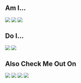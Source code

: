## Am I...
<img src="https://img.shields.io/badge/Busy%3F-No%20:P-orange?style=flat"> <img src="https://img.shields.io/badge/Curious%3F-Yes!%20:D-brightgreen?style=flat"> <img src="https://img.shields.io/badge/Interested%20In%20Learning%20Someting%3F-Always!%20:v-red?style=flat">

## Do I...
<img src="https://img.shields.io/badge/Wanna%20Chat%3F-Sure!%20;)-blue?style=flat"> <img src="https://img.shields.io/badge/Feel%20Like%20Doing%20Anything%3F-No%20:(-81a2b3?style=flat"> 

## Also Check Me Out On
<a href="https://www.facebook.com/my.sabil4"><img src="https://img.shields.io/badge/Facebook-my.sabil4-1877f2?style=flat&logo=facebook"></a> <a href="https://twitter.com/mysabil4"><img src="https://img.shields.io/badge/Twitter-@mysabil4-blue?style=flat&logo=twitter"></a> <a href="https://www.instagram.com/my.sabil4/"><img src="https://img.shields.io/badge/Instagram-@my.sabil4-ff3264?style=flat&logo=instagram"></a> <a href="discordapp.com/users/681000381790027789"><img src="https://img.shields.io/badge/Discord-NinjaByte%239397-5865f2?style=flat&logo=discord"></a>
